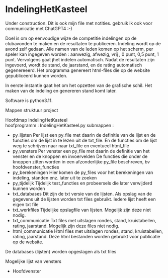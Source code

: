 # IndelingHetKasteel

Under construction.  Dit is ook mijn file met notities. gebruik ik ook voor communicatie met ChatGPT4 :-)
 
Doel is om op eenvoudige wijze de competitie indelingen op de clubavonden te maken en de resultaten te publiceren.
Indeling wordt op de avond zelf gedaan. Alle namen van de leden komen op het scherm, per speler kan ingegeven worden : aanwezig, afwezig, vrij , 0 punt, 0,5 punt, 1 punt.  Vervolgens gaat jhet indelen automatisch. Nadat de resultaten zijn ingevoerd, wordt de stand, de jaarstand, en de rating automatisch gegenereeerd. 
Het programma genereert html-files die op de website gepubliceerd kunnen worden.

In eerste instantie gaat het om het opzetten van de grafische schil. Het maken van de indeling en genereren stand komt later. 

Software is python3.11.  

Mappen struktuur project

Hoofdmap IndelingHetKasteel    
    hoofprogramm :  IndelingHetKasteel.py
submappen :
- py_lijsten
     Per lijst een py_file met daarin de definitie van de lijst en de functies om de lijst in te lezen uit de txt_file. 
     En de functies om de lijst weg te schrijven naar naar txt_file en eventueel html_file
- py_vensters
     Per venster een py_file met daarin de definitie van het venster en de knoppen en invoervelden
     De functies die onder de knoppen zitten worden in een afzonderlijke py_file beschreven, bv hoofdvenster_functies
- py_berekeningen
     Hier komen de py_files voor het berekeningen van indeling, standen enz. later uit te zoeken
- py_tijdelijk
     Tijdelijk test_functies en probeersels die later verwijderd kunnen worden     
- txt_databases
     Dit zijn de txt versie van de lijsten. Als opslag van de gegevens uit de lijsten worden txt files gebruikt. Iedere lijst heeft een eigen txt file
- txt_werkfiles
     Tijdelijke opslagfile van lijsten. Mogelijk zijn deze niet nodig.
- txt_communicatie
     Txt files met uitslagen rondes, stand, kruistabellen, rating, jaarstand. Mogelijk zijn deze files niet nodig.
- html_communicatie
     Html files met uitslagen rondes, stand, kruistabellen, rating, jaarstand. Deze html bestanden worden gebruikt voor publicatie op de website.

De databases (lijsten) worden opgeslagen als txt files

Mogelijke lijst van vensters
- Hoofdvenster
